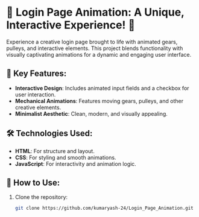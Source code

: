 # 🚀 Login Page Animation: A Unique, Interactive Experience! 🚀

Experience a creative login page brought to life with animated gears, pulleys, and interactive elements. This project blends functionality with visually captivating animations for a dynamic and engaging user interface.


## 🌟 Key Features:
- **Interactive Design**: Includes animated input fields and a checkbox for user interaction.
- **Mechanical Animations**: Features moving gears, pulleys, and other creative elements.
- **Minimalist Aesthetic**: Clean, modern, and visually appealing.

## 🛠 Technologies Used:
- **HTML**: For structure and layout.
- **CSS**: For styling and smooth animations.
- **JavaScript**: For interactivity and animation logic.

## 🚀 How to Use:
1. Clone the repository:
   ```bash
   git clone https://github.com/kumaryash-24/Login_Page_Animation.git
